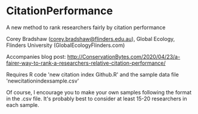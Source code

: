 # CitationPerformance
A new method to rank researchers fairly by citation performance

Corey Bradshaw (corey.bradshaw@flinders.edu.au), Global Ecology, Flinders University (GlobalEcologyFlinders.com)

Accompanies blog post: http://ConservationBytes.com/2020/04/23/a-fairer-way-to-rank-a-researchers-relative-citation-performance/

Requires R code 'new citation index Github.R' and the sample data file 'newcitationindexsample.csv'

Of course, I encourage you to make your own samples following the format in the .csv file. It's probably best to consider at least 15-20 researchers in each sample.
